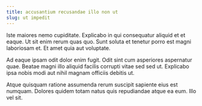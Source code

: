 ```yaml
---
title: accusantium recusandae illo non ut
slug: ut impedit
---
```


Iste maiores nemo cupiditate. Explicabo in qui consequatur aliquid et et eaque. Ut sit enim rerum quas quo. Sunt soluta et tenetur porro est magni laboriosam et. Et amet quia aut voluptate.

Ad eaque ipsam odit dolor enim fugit. Odit sint cum asperiores aspernatur quae. Beatae magni illo aliquid facilis corrupti vitae sed sed ut. Explicabo ipsa nobis modi aut nihil magnam officiis debitis ut.

Atque quisquam ratione assumenda rerum suscipit sapiente eius est numquam. Dolores quidem totam natus quis repudiandae atque ea eum. Illo vel sit.
